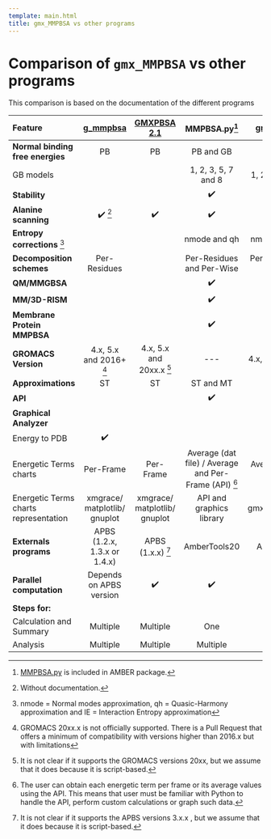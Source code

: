 ```yaml
---
template: main.html
title: gmx_MMPBSA vs other programs
---
```


# Comparison of `gmx_MMPBSA` vs other programs
This comparison is based on the documentation of the different programs

| Feature | [g_mmpbsa][1] | [GMXPBSA 2.1][2] | MMPBSA.py[^1] | [gmx_MMPBSA][3] |
|:---|:---:|:---:|:---:|:---:|
| **Normal binding free energies** | PB | PB | PB and GB | PB and GB |
| GB models |  |  | 1, 2, 3, 5, 7 and 8  | 1, 2, 3, 5, 7 and 8 |
| **Stability** |  | | :heavy_check_mark: | :heavy_check_mark: |
| **Alanine scanning** | :heavy_check_mark: [^2] | :heavy_check_mark: | :heavy_check_mark: | :heavy_check_mark: |
| **Entropy corrections** [^3] |  |  | nmode and qh | nmode, qh, and IE |
| **Decomposition schemes** | Per-Residues | | Per-Residues and Per-Wise | Per-Residues and Per-Wise |
| **QM/MMGBSA** |   | | :heavy_check_mark: | :heavy_check_mark: |
| **MM/3D-RISM** |   | | :heavy_check_mark: | :heavy_check_mark: |
| **Membrane Protein MMPBSA** |   |   | :heavy_check_mark: | :heavy_check_mark: |
| **GROMACS Version** | 4.x, 5.x and 2016+ [^4] | 4.x, 5.x and 20xx.x [^5] | --- | 4.x, 5.x and 20xx.x |
| **Approximations** | ST | ST | ST and MT | ST and MT |
| **API** |     | | :heavy_check_mark: | :heavy_check_mark: |
| **Graphical Analyzer** |   | |  | :heavy_check_mark: |
| Energy to PDB | :heavy_check_mark: |   |  | :heavy_check_mark: |
| Energetic Terms charts | Per-Frame | Per-Frame | Average (dat file) / Average and Per-Frame (API) [^6] | Average and Per-frame |
| Energetic Terms charts representation | xmgrace/ matplotlib/ gnuplot | xmgrace/ matplotlib/ gnuplot | API and graphics library | gmx_MMPBSA_ana |
| **Externals programs** | APBS (1.2.x, 1.3.x or 1.4.x) | APBS (1.x.x) [^7] |  AmberTools20 | AmberTools20 |
| **Parallel computation** | Depends on APBS version | :heavy_check_mark: | :heavy_check_mark: | :heavy_check_mark: |
| **Steps for:** | | | | |
| Calculation and Summary | Multiple | Multiple | One | One |
| Analysis| Multiple | Multiple | Multiple | One |


  [1]: https://github.com/RashmiKumari/g_mmpbsa
  [2]: https://github.com/aspitaleri/gmxpbsa
  [3]: https://github.com/Valdes-Tresanco-MS/gmx_MMPBSA

  [^1]: [MMPBSA.py][1] is included in AMBER package.  
  [^2]: Without documentation.
  [^3]: nmode = Normal modes approximation, qh = Quasic-Harmony approximation and IE = Interaction Entropy
approximation
  [^4]: GROMACS 20xx.x is not officially supported. There is a Pull Request that offers a minimum of compatibility 
with versions higher than 2016.x but with limitations
  [^5]: It is not clear if it supports the GROMACS versions 20xx, but we assume that it does because 
it is script-based.
  [^6]: The user can obtain each energetic term per frame or its average values using the API. This means that
 user must be familiar with Python to handle the API, perform custom calculations or graph such data.
  [^7]: It is not clear if it supports the APBS versions 3.x.x , but we assume that it does because it is 
script-based.
  
  [1]: https://ambermd.org/doc12/Amber20.pdf#chapter.34

  